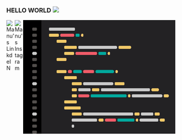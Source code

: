 ### HELLO WORLD <img src="https://media.giphy.com/media/Q7LHmoFwVP6Yc1swZs/giphy.gif" width="25px">

<a href="https://www.linkedin.com/in/Manu-1773781b3/">
  <img align="left" alt="Manu's LinkdeIN" width="22px" src="https://cdn.jsdelivr.net/npm/simple-icons@v3/icons/linkedin.svg" />
</a>
<a href="https://www.instagram.com/manushyaaa">
  <img align="left" alt="Manu's Instagram" width="22px" src="https://cdn.jsdelivr.net/npm/simple-icons@v3/icons/instagram.svg" />
</a>



 
![](https://github.com/charistimaticmoose/charistimaticmoose/blob/main/codingdribbble.gif)
